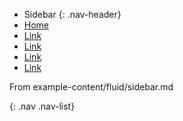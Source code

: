 * Sidebar {: .nav-header}
* [Home](/home/)
* [Link](/link/)
* [Link](/link/)
* [Link](/link/)
* [Link](/link/)

From example-content/fluid/sidebar.md

{: .nav .nav-list}